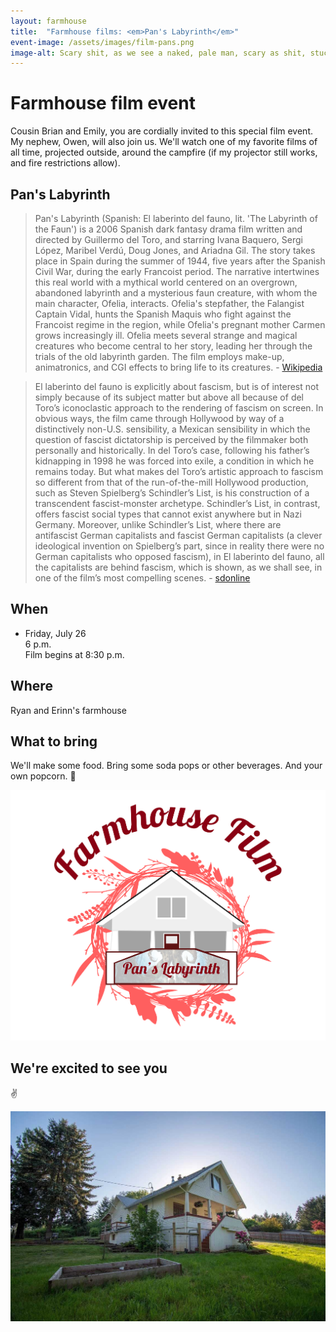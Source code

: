 ```yaml
---
layout: farmhouse
title:  "Farmhouse films: <em>Pan's Labyrinth</em>"
event-image: /assets/images/film-pans.png
image-alt: Scary shit, as we see a naked, pale man, scary as shit, stuck to the bottom of our screen
---
```


# Farmhouse film event

Cousin Brian and Emily, you are cordially invited to this special film event. My nephew, Owen, will also join us. We'll watch one of my favorite films of all time, projected outside, around the campfire (if my projector still works, and fire restrictions allow).

## Pan's Labyrinth

> Pan's Labyrinth (Spanish: El laberinto del fauno, lit. 'The Labyrinth of the Faun') is a 2006 Spanish dark fantasy drama film written and directed by Guillermo del Toro, and starring Ivana Baquero, Sergi López, Maribel Verdú, Doug Jones, and Ariadna Gil. The story takes place in Spain during the summer of 1944, five years after the Spanish Civil War, during the early Francoist period. The narrative intertwines this real world with a mythical world centered on an overgrown, abandoned labyrinth and a mysterious faun creature, with whom the main character, Ofelia, interacts. Ofelia's stepfather, the Falangist Captain Vidal, hunts the Spanish Maquis who fight against the Francoist regime in the region, while Ofelia's pregnant mother Carmen grows increasingly ill. Ofelia meets several strange and magical creatures who become central to her story, leading her through the trials of the old labyrinth garden. The film employs make-up, animatronics, and CGI effects to bring life to its creatures. - [Wikipedia](https://en.wikipedia.org/wiki/Pan's_Labyrinth)

> El laberinto del fauno is explicitly about fascism, but is of interest not simply because of its subject matter but above all because of del Toro’s iconoclastic approach to the rendering of fascism on screen. In obvious ways, the film came through Hollywood by way of a distinctively non-U.S. sensibility, a Mexican sensibility in which the question of fascist dictatorship is perceived by the filmmaker both personally and historically. In del Toro’s case, following his father’s kidnapping in 1998 he was forced into exile, a condition in which he remains today. But what makes del Toro’s artistic approach to fascism so different from that of the run-of-the-mill Hollywood production, such as Steven Spielberg’s Schindler’s List, is his construction of a transcendent fascist-monster archetype. Schindler’s List, in contrast, offers fascist social types that cannot exist anywhere but in Nazi Germany. Moreover, unlike Schindler’s List, where there are antifascist German capitalists and fascist German capitalists (a clever ideological invention on Spielberg’s part, since in reality there were no German capitalists who opposed fascism), in El laberinto del fauno, all the capitalists are behind fascism, which is shown, as we shall see, in one of the film’s most compelling scenes. - [sdonline](http://sdonline.org/47/the-antifascist-aesthetics-of-pan%E2%80%99s-labyrinth/)

## When

- Friday, July 26<br>
6 p.m.<br>
Film begins at 8:30 p.m.

## Where
Ryan and Erinn's farmhouse

## What to bring
We'll make some food. Bring some soda pops or other beverages. And your own popcorn. 🍿

![The Farmhouse Warming with the farmhouse logo, a botanical theme](/assets/images/the-farmhouse-invite-film-pans.png)

## We're excited to see you

✌️

![The Farmhouse in the gloaming](/assets/images/farmhouse.jpg)